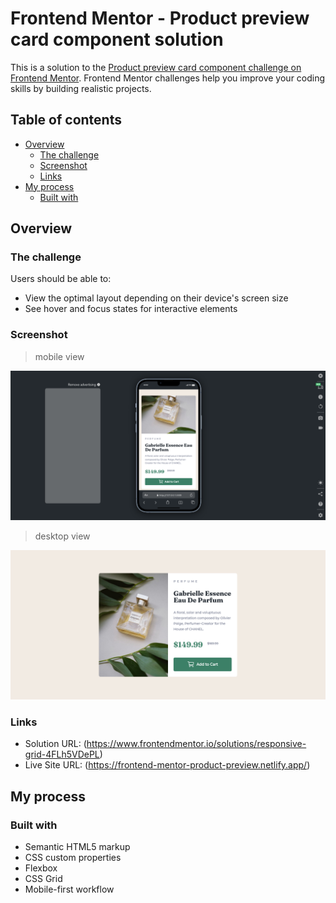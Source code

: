 # Frontend Mentor - Product preview card component solution

This is a solution to the [Product preview card component challenge on Frontend Mentor](https://www.frontendmentor.io/challenges/product-preview-card-component-GO7UmttRfa). Frontend Mentor challenges help you improve your coding skills by building realistic projects. 

## Table of contents

- [Overview](#overview)
  - [The challenge](#the-challenge)
  - [Screenshot](#screenshot)
  - [Links](#links)
- [My process](#my-process)
  - [Built with](#built-with)


## Overview

### The challenge

Users should be able to:

- View the optimal layout depending on their device's screen size
- See hover and focus states for interactive elements

### Screenshot

> mobile view

![](./mobile_view_final.png)

> desktop view 

![](./desktop_view_final.png)


### Links

- Solution URL: (https://www.frontendmentor.io/solutions/responsive-grid-4FLh5VDePL)
- Live Site URL: (https://frontend-mentor-product-preview.netlify.app/)

## My process

### Built with

- Semantic HTML5 markup
- CSS custom properties
- Flexbox
- CSS Grid
- Mobile-first workflow

